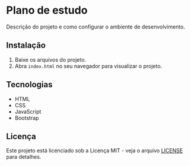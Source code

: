 # Plano de estudo

Descrição do projeto e como configurar o ambiente de desenvolvimento.

## Instalação

1. Baixe os arquivos do projeto.
2. Abra `index.html` no seu navegador para visualizar o projeto.

## Tecnologias

- HTML
- CSS
- JavaScript
- Bootstrap

## Licença

Este projeto está licenciado sob a Licença MIT - veja o arquivo [LICENSE](LICENSE) para detalhes.
